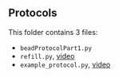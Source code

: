 ## Protocols

This folder contains 3 files:
* `beadProtocolPart1.py`
* `refill.py`, [video](https://drive.google.com/file/d/1IdHP-5DXYBkbdMaAbL4stZ4RvGIAhJ0E/view?usp=sharing)
* `example_protocol.py`, [video](https://drive.google.com/file/d/1IdHP-5DXYBkbdMaAbL4stZ4RvGIAhJ0E/view?usp=sharing)
